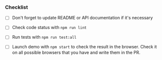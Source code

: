 ### Checklist

 - [ ] Don't forget to update README or API documentation if it's necessary
 - [ ] Check code status with `npm run lint` 
 - [ ] Run tests with `npm run test:all` 
 - [ ] Launch demo with `npm start` to check the result in the browser. Check it on all possible browsers that you have and write them in the PR.
 
 